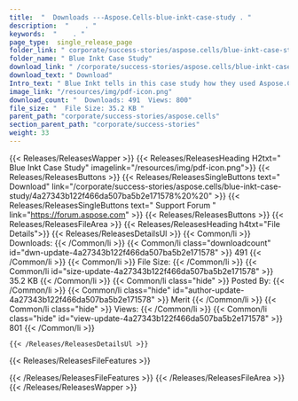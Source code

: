 ```yaml
---
title:  "  Downloads ---Aspose.Cells-blue-inkt-case-study . " 
description:  "    . " 
keywords:  "    . " 
page_type:  single_release_page
folder_link: " corporate/success-stories/aspose.cells/blue-inkt-case-study/"
folder_name: " Blue Inkt Case Study"
download_link: " /corporate/success-stories/aspose.cells/blue-inkt-case-study/4a27343b122f466da507ba5b2e171578"
download_text: " Download"
Intro_text: " Blue Inkt tells in this case study how they used Aspose.Cells. Screenshot includ..."
image_link: "/resources/img/pdf-icon.png"
download_count: "  Downloads: 491  Views: 800"
file_size: "  File Size: 35.2 KB "
parent_path: "corporate/success-stories/aspose.cells"
section_parent_path: "corporate/success-stories"
weight: 33 
---
```


{{< Releases/ReleasesWapper >}}
  {{< Releases/ReleasesHeading H2txt=" Blue Inkt Case Study" imagelink="/resources/img/pdf-icon.png">}}
  {{< Releases/ReleasesButtons >}}
    {{< Releases/ReleasesSingleButtons text=" Download" link="/corporate/success-stories/aspose.cells/blue-inkt-case-study/4a27343b122f466da507ba5b2e171578%20%20" >}}
    {{< Releases/ReleasesSingleButtons text=" Support Forum " link="https://forum.aspose.com" >}}
  {{< Releases/ReleasesButtons >}}
  {{< Releases/ReleasesFileArea >}}
    {{< Releases/ReleasesHeading h4txt="File Details">}}
    {{< Releases/ReleasesDetailsUl >}}
            {{< Common/li  >}} Downloads: {{< /Common/li >}} 
      {{< Common/li class="downloadcount" id="dwn-update-4a27343b122f466da507ba5b2e171578" >}} 491 {{< /Common/li >}} 
      {{< Common/li  >}} File Size: {{< /Common/li >}} 
      {{< Common/li id="size-update-4a27343b122f466da507ba5b2e171578" >}} 35.2 KB {{< /Common/li >}} 
      {{< Common/li  class="hide" >}} Posted By: {{< /Common/li >}} 
      {{< Common/li class="hide" id="author-update-4a27343b122f466da507ba5b2e171578" >}} Merit {{< /Common/li >}} 
      {{< Common/li class="hide"  >}} Views: {{< /Common/li >}} 
      {{< Common/li class="hide" id="view-update-4a27343b122f466da507ba5b2e171578" >}} 801 {{< /Common/li >}} 

    {{< /Releases/ReleasesDetailsUl >}}

  {{< Releases/ReleasesFileFeatures >}}
      
  {{< /Releases/ReleasesFileFeatures >}}
 {{< /Releases/ReleasesFileArea >}}
{{< /Releases/ReleasesWapper >}}


